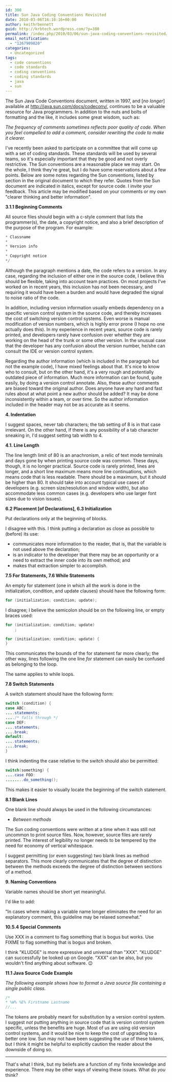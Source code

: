 ```yaml
---
id: 300
title: Sun Java Coding Conventions Revisited
date: 2010-03-06T16:10:16+00:00
author: keithrbennett
guid: http://krbtech.wordpress.com/?p=300
permalink: /index.php/2010/03/06/sun-java-coding-conventions-revisited/
email_notification:
  - "1267909820"
categories:
  - Uncategorized
tags:
  - code conventions
  - code standards
  - coding conventions
  - coding standards
  - java
  - sun
---
```

The Sun Java Code Conventions document, written in 1997, and [_no longer_] available at <http://java.sun.com/docs/codeconv/>, continues to be a valuable resource for Java programmers. In addition to the nuts and bolts of formatting and the like, it includes some great wisdom, such as:

_The frequency of comments sometimes reflects poor quality of code. When you feel compelled to add a comment, consider rewriting the code to make it clearer._
  
I've recently been asked to participate on a committee that will come up with a set of coding standards. These standards will be used by several teams, so it's especially important that they be good and not overly restrictive. The Sun conventions are a reasonable place we may start. On the whole, I think they're great, but I do have some reservations about a few points. Below are some notes regarding the Sun conventions, listed by section in the original document to which they refer. Quotes from the Sun document are indicated in italics, except for source code. I invite your feedback. This article may be modified based on your comments or my own "clearer thinking and better information".

**3.1.1 Beginning Comments**

All source files should begin with a c-style comment that lists the programmer(s), the date, a copyright notice, and also a brief description of the purpose of the program. For example:

```java  
* Classname
*
* Version info
*
* Copyright notice
*/
```

Although the paragraph mentions a date, the code refers to a version. In any case, regarding the inclusion of either one in the source code, I believe this should be flexible, taking into account team practices. On most projects I've worked on in recent years, this inclusion has not been necessary, and requiring it would have been a burden and would have degraded the signal to noise ratio of the code.

In addition, including version information usually embeds dependency on a specific version control system in the source code, and thereby increases the cost of switching version control systems. Even worse is manual modification of version numbers, which is highly error prone (I hope no one actually does this). In my experience in recent years, source code is rarely printed, and developers rarely have confusion over whether they are working on the head of the trunk or some other version. In the unusual case that the developer has any confusion about the version number, he/she can consult the IDE or version control system.

Regarding the author information (which is included in the paragraph but not the example code), I have mixed feelings about that. It's nice to know who to consult, but on the other hand, it's a very rough and potentially outdated piece of information. Much more information can be found, quite easily, by doing a version control annotate. Also, these author comments are biased toward the original author. Does anyone have any hard and fast rules about at what point a new author should be added? It may be done inconsistently within a team, or over time. So the author information included in the header may not be as accurate as it seems.

**4. Indentation**
  
I suggest spaces, never tab characters; the tab setting of 8 is in that case irrelevant. On the other hand, if there is any possibility of a tab character sneaking in, I'd suggest setting tab width to 4.


**4.1. Line Length**
    
The line length limit of 80 is an anachronism, a relic of text mode terminals and days gone by when printing source code was common. These days, though, it is no longer practical. Source code is rarely printed, lines are longer, and a short line maximum means more line continuations, which means code that is less readable. There should be a maximum, but it should be higher than 80. It should take into account typical use cases of developers (e.g. screen size/resolution and window width), but also accommodate less common cases (e.g. developers who use larger font sizes due to vision issues).


**6.2 Placement [of Declarations], 6.3 Initialization**
  
  
Put declarations only at the beginning of blocks.
  
I disagree with this. I think putting a declaration as close as possible to (before) its use:

  * communicates more information to the reader, that is, that the variable is not used above the declaration;
  * is an indicator to the developer that there may be an opportunity or a need to extract the inner code into its own method; and
  * makes that extraction simpler to accomplish.


**7.5 For Statements, 7.6 While Statements**
  
  
An empty for statement (one in which all the work is done in the initialization, condition, and update clauses) should have the following form:

```java  
for (initialization; condition; update);
```

I disagree; I believe the semicolon should be on the following line, or empty braces used:

```java
for (initialization; condition; update)
    ;
```
  
```java
for (initialization; condition; update) {
}
```

This communicates the bounds of the for statement far more clearly; the other way, lines following the one line _for_ statement can easily be confused as belonging to the loop.

The same applies to while loops.


**7.8 Switch Statements** 

A switch statement should have the following form:

```java
switch (condition) {
case ABC:
....statements;
..../* falls through */
case DEF:
....statements;
....break;
default:
....statements;
....break;
}
```
  
I think indenting the case relative to the switch should also be permitted:

```java
switch(something) {
....case FOO:
........do_something();
```

This makes it easier to visually locate the beginning of the switch statement.


**8.1 Blank Lines** 

One blank line should always be used in the following circumstances:

  * _Between methods_

The Sun coding conventions were written at a time when it was still not uncommon to print source files. Now, however, source files are rarely printed. The interest of legibility no longer needs to be tempered by the need for economy of vertical whitespace.

I suggest permitting (or even suggesting) two blank lines as method separators. This more clearly communicates that the degree of distinction between the methods exceeds the degree of distinction between sections of a method.


**9. Naming Conventions** 

Variable names should be short yet meaningful.
 
  
I'd like to add:

"In cases where making a variable name longer eliminates the need for an explanatory comment, this guideline may be relaxed somewhat."



**10.5.4 Special Comments** 

Use XXX in a comment to flag something that is bogus but works. Use FIXME to flag something that is bogus and broken.

I think "KLUDGE" is more expressive and universal than "XXX". "KLUDGE" can successfully be looked up on Google. "XXX" can be also, but you wouldn't find anything about software. 😉

**11.1 Java Source Code Example** 

_The following example shows how to format a Java source file containing a single public class._
  
```java
/*
* %W% %E% Firstname Lastname
//...
```

The tokens are probably meant for substitution by a version control system. I suggest _not_ putting anything in source code that is version control system specific, unless the benefits are huge. Most of us are using old version control systems, and it would be nice to keep the cost of upgrading to a better one low. Sun may not have been suggesting the use of these tokens, but I think it might be helpful to explicitly caution the reader about the downside of doing so.

* * *

That's what I think, but my beliefs are a function of my finite knowledge and experience. There may be other ways of viewing these issues. What do _you_ think?